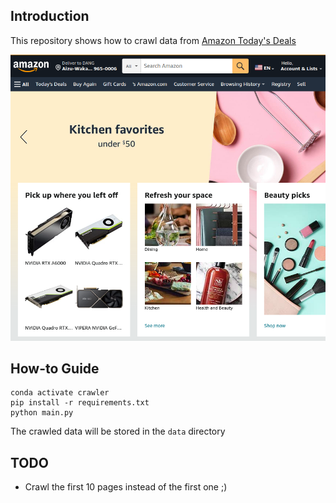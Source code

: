 ## Introduction
This repository shows how to crawl data from [Amazon Today's Deals](https://www.amazon.com/gp/goldbox)

![Amazon Today's Deals](imgs/deals.png)

## How-to Guide
```shell
conda activate crawler
pip install -r requirements.txt
python main.py
```
The crawled data will be stored in the `data` directory

## TODO
- Crawl the first 10 pages instead of the first one ;)
